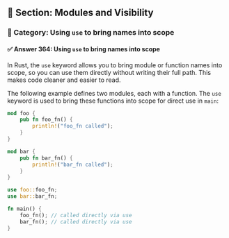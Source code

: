 ## 📘 Section: Modules and Visibility  
### 🔹 Category: Using `use` to bring names into scope  
#### ✅ Answer 364: Using `use` to bring names into scope

In Rust, the `use` keyword allows you to bring module or function names into scope, so you can use them directly without writing their full path. This makes code cleaner and easier to read.

The following example defines two modules, each with a function. The `use` keyword is used to bring these functions into scope for direct use in `main`:

```rust
mod foo {
    pub fn foo_fn() {
        println!("foo_fn called");
    }
}

mod bar {
    pub fn bar_fn() {
        println!("bar_fn called");
    }
}

use foo::foo_fn;
use bar::bar_fn;

fn main() {
    foo_fn(); // called directly via use
    bar_fn(); // called directly via use
}
```
